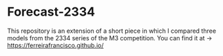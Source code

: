 # Forecast-2334

This repository is an extension of a short piece in which I compared three models from the 2334 series of the M3 competition. You can find it at -> https://ferreirafrancisco.github.io/
